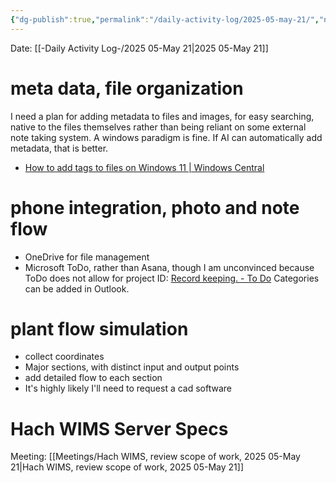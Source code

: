 ```yaml
---
{"dg-publish":true,"permalink":"/daily-activity-log/2025-05-may-21/","noteIcon":"","created":"2025-05-21T10:26:20.111-05:00"}
---
```


Date: [[-Daily Activity Log-/2025 05-May 21\|2025 05-May 21]]

# meta data, file organization
I need a plan for adding metadata to files and images, for easy searching, native to the files themselves rather than being reliant on some external note taking system. A windows paradigm is fine. If AI can automatically add metadata, that is better.
- [How to add tags to files on Windows 11 | Windows Central](https://www.windowscentral.com/software-apps/windows-11/how-to-add-tags-to-files-on-windows-11)

# phone integration, photo and note flow
- OneDrive for file management
- Microsoft ToDo, rather than Asana, though I am unconvinced because ToDo does not allow for project ID: [Record keeping. - To Do](https://to-do.office.com/tasks/id/l-2ddo8kx12uq/details)  Categories can be added in Outlook.
# plant flow simulation
- collect coordinates
- Major sections, with distinct input and output points
- add detailed flow to each section
- It's highly likely I'll need to request a cad software

# Hach WIMS Server Specs
Meeting: [[Meetings/Hach WIMS, review scope of work, 2025 05-May 21\|Hach WIMS, review scope of work, 2025 05-May 21]]